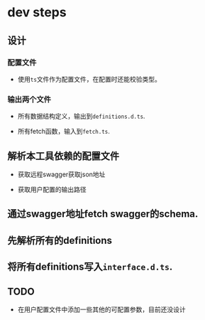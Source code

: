 # dev steps

## 设计

### 配置文件

* 使用`ts`文件作为配置文件，在配置时还能校验类型。

### 输出两个文件

* 所有数据结构定义，输出到`definitions.d.ts`.

* 所有fetch函数，输入到`fetch.ts`.

## 解析本工具依赖的配置文件

* 获取远程swagger获取json地址

* 获取用户配置的输出路径

## 通过swagger地址fetch swagger的schema.

## 先解析所有的definitions

## 将所有definitions写入`interface.d.ts`.

## TODO

* 在用户配置文件中添加一些其他的可配置参数，目前还没设计
